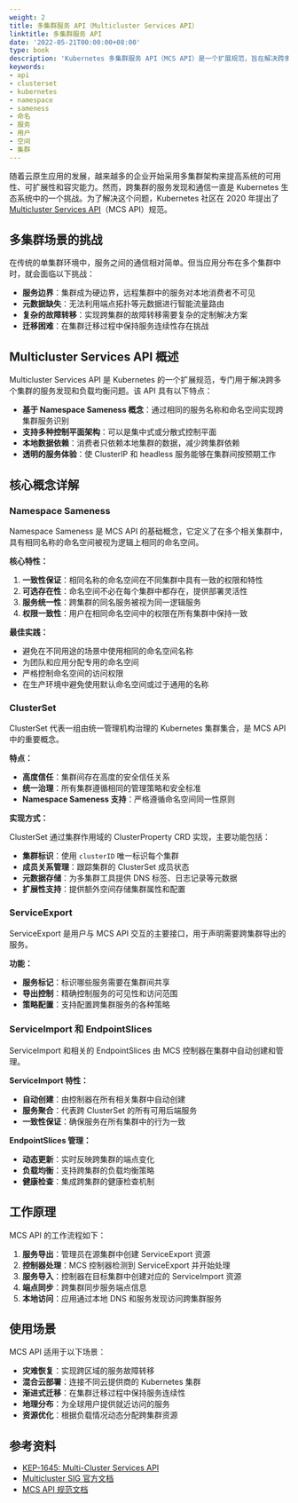 ```yaml
---
weight: 2
title: 多集群服务 API（Multicluster Services API）
linktitle: 多集群服务 API
date: '2022-05-21T00:00:00+08:00'
type: book
description: 'Kubernetes 多集群服务 API（MCS API）是一个扩展规范，旨在解决跨多个 Kubernetes 集群的服务发现和负载均衡问题。本文介绍了 MCS API 的核心概念，包括 Namespace Sameness、ClusterSet、ServiceExport 和 ServiceImport 等关键组件的工作原理。'
keywords:
- api
- clusterset
- kubernetes
- namespace
- sameness
- 命名
- 服务
- 用户
- 空间
- 集群
---
```


随着云原生应用的发展，越来越多的企业开始采用多集群架构来提高系统的可用性、可扩展性和容灾能力。然而，跨集群的服务发现和通信一直是 Kubernetes 生态系统中的一个挑战。为了解决这个问题，Kubernetes 社区在 2020 年提出了 [Multicluster Services API](https://docs.google.com/document/d/1hFtp8X7dzVS-JbfA5xuPvI_DNISctEbJSorFnY-nz6o/edit#heading=h.u7jfy9wqpd2b)（MCS API）规范。

## 多集群场景的挑战

在传统的单集群环境中，服务之间的通信相对简单。但当应用分布在多个集群中时，就会面临以下挑战：

- **服务边界**：集群成为硬边界，远程集群中的服务对本地消费者不可见
- **元数据缺失**：无法利用端点拓扑等元数据进行智能流量路由
- **复杂的故障转移**：实现跨集群的故障转移需要复杂的定制解决方案
- **迁移困难**：在集群迁移过程中保持服务连续性存在挑战

## Multicluster Services API 概述

Multicluster Services API 是 Kubernetes 的一个扩展规范，专门用于解决跨多个集群的服务发现和负载均衡问题。该 API 具有以下特点：

- **基于 Namespace Sameness 概念**：通过相同的服务名称和命名空间实现跨集群服务识别
- **支持多种控制平面架构**：可以是集中式或分散式控制平面
- **本地数据依赖**：消费者只依赖本地集群的数据，减少跨集群依赖
- **透明的服务体验**：使 ClusterIP 和 headless 服务能够在集群间按预期工作

## 核心概念详解

### Namespace Sameness

Namespace Sameness 是 MCS API 的基础概念，它定义了在多个相关集群中，具有相同名称的命名空间被视为逻辑上相同的命名空间。

**核心特性：**

1. **一致性保证**：相同名称的命名空间在不同集群中具有一致的权限和特性
2. **可选存在性**：命名空间不必在每个集群中都存在，提供部署灵活性
3. **服务统一性**：跨集群的同名服务被视为同一逻辑服务
4. **权限一致性**：用户在相同命名空间中的权限在所有集群中保持一致

**最佳实践：**

- 避免在不同用途的场景中使用相同的命名空间名称
- 为团队和应用分配专用的命名空间
- 严格控制命名空间的访问权限
- 在生产环境中避免使用默认命名空间或过于通用的名称

### ClusterSet

ClusterSet 代表一组由统一管理机构治理的 Kubernetes 集群集合，是 MCS API 中的重要概念。

**特点：**

- **高度信任**：集群间存在高度的安全信任关系
- **统一治理**：所有集群遵循相同的管理策略和安全标准
- **Namespace Sameness 支持**：严格遵循命名空间同一性原则

**实现方式：**

ClusterSet 通过集群作用域的 ClusterProperty CRD 实现，主要功能包括：

- **集群标识**：使用 `clusterID` 唯一标识每个集群
- **成员关系管理**：跟踪集群的 ClusterSet 成员状态
- **元数据存储**：为多集群工具提供 DNS 标签、日志记录等元数据
- **扩展性支持**：提供额外空间存储集群属性和配置

### ServiceExport

ServiceExport 是用户与 MCS API 交互的主要接口，用于声明需要跨集群导出的服务。

**功能：**

- **服务标记**：标识哪些服务需要在集群间共享
- **导出控制**：精确控制服务的可见性和访问范围
- **策略配置**：支持配置跨集群服务的各种策略

### ServiceImport 和 EndpointSlices

ServiceImport 和相关的 EndpointSlices 由 MCS 控制器在集群中自动创建和管理。

**ServiceImport 特性：**

- **自动创建**：由控制器在所有相关集群中自动创建
- **服务聚合**：代表跨 ClusterSet 的所有可用后端服务
- **一致性保证**：确保服务在所有集群中的行为一致

**EndpointSlices 管理：**

- **动态更新**：实时反映跨集群的端点变化
- **负载均衡**：支持跨集群的负载均衡策略
- **健康检查**：集成跨集群的健康检查机制

## 工作原理

MCS API 的工作流程如下：

1. **服务导出**：管理员在源集群中创建 ServiceExport 资源
2. **控制器处理**：MCS 控制器检测到 ServiceExport 并开始处理
3. **服务导入**：控制器在目标集群中创建对应的 ServiceImport 资源
4. **端点同步**：跨集群同步服务端点信息
5. **本地访问**：应用通过本地 DNS 和服务发现访问跨集群服务

## 使用场景

MCS API 适用于以下场景：

- **灾难恢复**：实现跨区域的服务故障转移
- **混合云部署**：连接不同云提供商的 Kubernetes 集群
- **渐进式迁移**：在集群迁移过程中保持服务连续性
- **地理分布**：为全球用户提供就近访问的服务
- **资源优化**：根据负载情况动态分配跨集群资源

## 参考资料

- [KEP-1645: Multi-Cluster Services API](https://github.com/kubernetes/enhancements/tree/master/keps/sig-multicluster/1645-multi-cluster-services-api)
- [Multicluster SIG 官方文档](https://multicluster.sigs.k8s.io/concepts/multicluster-services-api/)
- [MCS API 规范文档](https://github.com/kubernetes-sigs/mcs-api)
